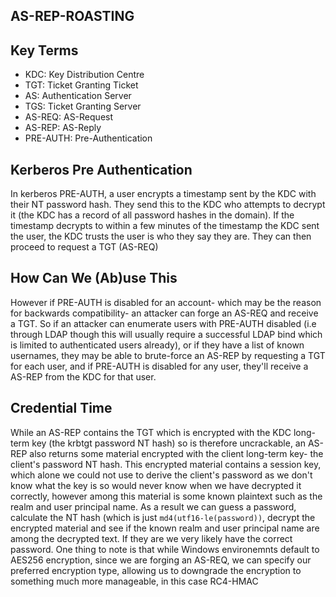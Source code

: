AS-REP-ROASTING
--------------

Key Terms
---------
- KDC: Key Distribution Centre
- TGT: Ticket Granting Ticket
- AS: Authentication Server
- TGS: Ticket Granting Server
- AS-REQ: AS-Request
- AS-REP: AS-Reply
- PRE-AUTH: Pre-Authentication

Kerberos Pre Authentication 
---------------------------
In kerberos PRE-AUTH, a user encrypts a timestamp sent by the KDC with their NT password hash. They send this to the KDC who attempts to decrypt it (the KDC has a record of all password hashes in the domain). If the timestamp decrypts to within a few minutes of the timestamp the KDC sent the user, the KDC trusts the user is who they say they are. They can then proceed to request a TGT (AS-REQ)

How Can We (Ab)use This
-----------------------
However if PRE-AUTH is disabled for an account- which may be the reason for backwards compatibility- an attacker can forge an AS-REQ and receive a TGT. So if an attacker can enumerate users with PRE-AUTH disabled (i.e through LDAP though this will usually require a successful LDAP bind which is limited to authenticated users already), or if they have a list of known usernames, they may be able to brute-force an AS-REP by requesting a TGT for each user, and if PRE-AUTH is disabled for any user, they'll receive a AS-REP from the KDC for that user. 

Credential Time
---------------
While an AS-REP contains the TGT which is encrypted with the KDC long-term key (the krbtgt password NT hash) so is therefore uncrackable, an AS-REP also returns some material encrypted with the client long-term key- the client's password NT hash. This encrypted material contains a session key, which alone we could not use to derive the client's password as we don't know what the key is so would never know when we have decrypted it correctly, however among this material is some known plaintext such as the realm and user principal name. As a result we can guess a password, calculate the NT hash (which is just `md4(utf16-le(password))`, decrypt the encrypted material and see if the known realm and user principal name are among the decrypted text. If they are we very likely have the correct password. One thing to note is that while Windows environemnts default to AES256 encryption, since we are forging an AS-REQ, we can specify our preferred encryption type, allowing us to downgrade the encryption to something much more manageable, in this case RC4-HMAC
